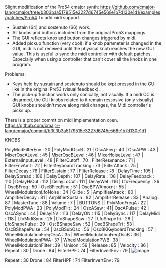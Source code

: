Slight modification of the Pro54 cmajor synth: https://github.com/cmajor-lang/cmajor/tree/b303b3a5179515e3227d6745e568e1b7d130e1d1/examples/patches/Pro54
To add midi support.

- Sustain (64) and sostenuto (66) work.
- All knobs and buttons included from the original Pro53 mappings.
- The GUI reflects knob and button changes triggered by midi.
- Added pickup function (very cool): if a knob parameter is changed in the GUI, midi is not received until the physical knob reaches the new GUI value.
  This is useful to sync the midi controller with default patches. Especially when using a controller that can't cover all the knobs in one program.

Problems:
- Keys held by sustain and sostenuto should be kept pressed in the GUI like in the original Pro53 (visual feedback).
- The pick-up function works only sonically, not visually. If a midi CC is disarmed, the GUI knobs related to it remain resposive (only visually). GUI knobs shouldn't move along midi changes, the Midi controller's picks up.

There is a proper commit on midi implementation open. https://github.com/cmajor-lang/cmajor/commit/b303b3a5179515e3227d6745e568e1b7d130e1d1


KNOBS			
			
PolyModFilterEnv	:	20	|
PolyModOscB	:	21	|
OscAFreq	:	40	|
OscAPW	:	43	|
MixerOscALevel	:	45	|
MixerOscBLevel	:	46	|
MixerNoiseLevel	:	47	|
ExternalInputLevel	:	48	|
FilterCutoff	:	70	|
FilterResonance	:	71	|
FilterEnvAmt	:	72	|
FilterKeyboardTracking	:	73	|
FilterAttack	:	75	|
FilterDecay	:	76	|
FilterSustain	:	77	|
FilterRelease	:	78	|
DelayTime	:	105	|
DelaySpread	:	106	|
DelayDepth	:	107	|
DelayRate	:	108	|
DelayFeedback	:	110	|
DelayHiCut	:	112	|
DelayLoCut	:	111	|
DelayWet	:	116	|
LfoFrequency	:	26	|
OscBFreq	:	50	|
OscBFreqFine	:	51	|
OscBPWAmount	:	55	|
WheelModulationLfoNoise	:	34	|
Glide	:	5	|
AmplifierAttack	:	80	|
AmplifierDecay	:	81	|
AmplifierSustain	:	82	|
AmplifierRelease	:	83	|
Analog	:	87	|
MasterTune	:	88	|
Volume	:	7	|
			|
BUTTONS			|
			|
PolyModFreqA	:	22	|
PolyModPWA	:	23	|
PolyModFilt	:	24	|
OscASaw	:	41	|
OscAPulse	:	42	|
OscASync	:	44	|
DelayINV	:	113	|
DelayON	:	115	|
DelaySync	:	117	|
DelayMidi	:	118	|
LfoMidiSync	:	25	|
LfoShapeSaw	:	27	|
LfoShapeTri	:	28	|
LfoShapePulse	:	29	|
OscBShapeSaw	:	52	|
OscBShapeTri	:	53	|
OscBShapePulse	:	54	|
OscBSubOsc	:	56	|
OscBKKeyboardTracking	:	57	|
WheelModulationFreqOscA	:	35	|
WheelModulationFreqOscB	:	36	|
WheelModulationPWA	:	37	|
WheelModulationPWB	:	38	|
WheelModulationFilter	:	39	|
Unison	:	59	|
Release	:	85	|
Velocity	:	86	|
Repeat	:	30	|
Drone	:	84	|
FilterHPF	:	74	|
FilterInvertEnv	:	79	|
![image](https://github.com/user-attachments/assets/846b0c08-7130-4785-93c1-1a2423534d48)

Repeat	:	30
Drone	:	84
FilterHPF	:	74
FilterInvertEnv	:	79
